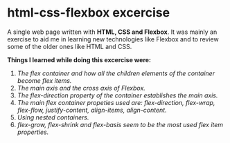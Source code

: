 # html-css-flexbox excercise
A single web page written with <b>HTML, CSS and Flexbox</b>. It was mainly an exercise to aid me in learning new technologies like Flexbox 
and to review some of the older ones like HTML and CSS.

<b>Things I learned while doing this excercise were: </b>

1) <i>The flex container and how all the children elements of the container become flex items.</i>
2) <i>The main axis and the cross axis of Flexbox.</i>
3) <i>The flex-direction property of the container establishes the main axis.</i>
4) <i>The main flex container propeties used are: flex-direction, flex-wrap, flex-flow, justify-content, align-items, align-content.</i>
5) <i>Using nested containers.</i>
6) <i>flex-grow, flex-shrink and flex-basis seem to be the most used flex item properties.</i>

